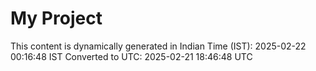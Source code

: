 # My Project

This content is dynamically generated in Indian Time (IST): 2025-02-22 00:16:48 IST
Converted to UTC: 2025-02-21 18:46:48 UTC
